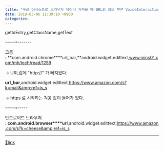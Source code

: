 ```yaml
---
title: "구글 어시스트로 브라우저 데이터 가져올 때 URL의 정보 부분 VoiceInteractionSession"
date: 2019-03-06 11:39:10 +0900
categories: 
---
```

  

getIdEntry,getClassName,getText

-----=-------

크롬 : **com.android.chrome****url_bar,**android.widget.edittext,www.mins01.com/mh/tech/read/1259



-&gt; URL값에 "http://" 가 빠져있다.

**url_bar**,android.widget.edittext,https://www.amazon.com/s?k=mail&amp;ref=is_s

-&gt; https 로 시작하는 겨웅 값이 들어가 있다.

-----=-----

안드로이드 브라우저 : **com.android.browser****url**,android.widget.edittext,https://www.amazon.com/s?k=cheese&amp;ref=is_s





  ***
[🔗link](http://www.mins01.com/mh/tech/read/1260)